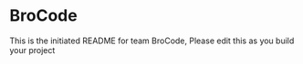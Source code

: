 # BroCode
This is the initiated README for team BroCode, Please edit this as you build your project
